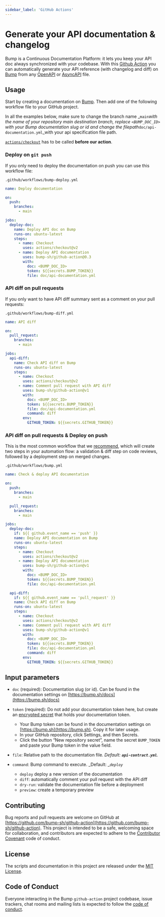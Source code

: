 ```yaml
---
sidebar_label: 'GitHub Actions'
---
```


# Generate your API documentation & changelog

Bump is a Continuous Documentation Platform: it lets you keep your API doc always synchronized with your codebase. With this [Github Action](https://github.com/actions) you can automatically generate your API reference (with changelog and diff) on [Bump](https://bump.sh) from any [OpenAPI](https://github.com/OAI/OpenAPI-Specification) or [AsyncAPI](https://github.com/asyncapi/asyncapi) file.

## Usage

Start by creating a documentation on [Bump](https://bump.sh/users/sign_up). Then add one of the following workflow file to your GitHub project.

In all the examples below, make sure to change the branch name _`main`_with the name of your repository main destination branch, replace _`<BUMP_DOC_ID>`_ with your Bump documentation slug or id and change the filepath_`doc/api-documentation.yml`_with your api specification file path.

[`actions/checkout`](https://github.com/actions/checkout) has to be called **before our action**.

### Deploy on `git push`

If you only need to deploy the documentation on push you can use this workflow file:

`.github/workflows/bump-deploy.yml`

```yaml
name: Deploy documentation

on:
  push:
    branches:
      - main

jobs:
  deploy-doc:
    name: Deploy API doc on Bump
    runs-on: ubuntu-latest
    steps:
      - name: Checkout
        uses: actions/checkout@v2
      - name: Deploy API documentation
        uses: bump-sh/github-action@0.3
        with:
          doc: <BUMP_DOC_ID>
          token: ${{secrets.BUMP_TOKEN}}
          file: doc/api-documentation.yml
```

### API diff on pull requests

If you only want to have API diff summary sent as a comment on your pull requests:

`.github/workflows/bump-diff.yml`

```yaml
name: API diff

on:
  pull_request:
    branches:
      - main

jobs:
  api-diff:
    name: Check API diff on Bump
    runs-on: ubuntu-latest
    steps:
      - name: Checkout
        uses: actions/checkout@v2
      - name: Comment pull request with API diff
        uses: bump-sh/github-action@v1
        with:
          doc: <BUMP_DOC_ID>
          token: ${{secrets.BUMP_TOKEN}}
          file: doc/api-documentation.yml
          command: diff
        env:
          GITHUB_TOKEN: ${{secrets.GITHUB_TOKEN}}
```

### API diff on pull requests & Deploy on push

This is the most common workflow that we [recommend](https://help.bump.sh/continuous-integration#integrate-with-your-ci), which will create two steps in your automation flow: a validation & diff step on code reviews, followed by a deployment step on merged changes.

`.github/workflows/bump.yml`

```yaml
name: Check & deploy API documentation

on:
  push:
    branches:
      - main

  pull_request:
    branches:
      - main

jobs:
  deploy-doc:
    if: ${{ github.event_name == 'push' }}
    name: Deploy API documentation on Bump
    runs-on: ubuntu-latest
    steps:
      - name: Checkout
        uses: actions/checkout@v2
      - name: Deploy API documentation
        uses: bump-sh/github-action@v1
        with:
          doc: <BUMP_DOC_ID>
          token: ${{secrets.BUMP_TOKEN}}
          file: doc/api-documentation.yml

  api-diff:
    if: ${{ github.event_name == 'pull_request' }}
    name: Check API diff on Bump
    runs-on: ubuntu-latest
    steps:
      - name: Checkout
        uses: actions/checkout@v2
      - name: Comment pull request with API diff
        uses: bump-sh/github-action@v1
        with:
          doc: <BUMP_DOC_ID>
          token: ${{secrets.BUMP_TOKEN}}
          file: doc/api-documentation.yml
          command: diff
        env:
          GITHUB_TOKEN: ${{secrets.GITHUB_TOKEN}}
```

## Input parameters

- `doc` (required): Documentation slug (or id). Can be found in the documentation settings on [https://bump.sh/docs](https://bump.sh/docs)
- `token` (required): Do not add your documentation token here, but create an [encrypted secret](https://help.github.com/en/actions/automating-your-workflow-with-github-actions/creating-and-using-encrypted-secrets) that holds your documentation token.
  - Your Bump token can be found in the documentation settings on [https://bump.sh](https://bump.sh). Copy it for later usage.
  - In your GitHub repository, click Settings, and then Secrets.
  - Click the button “New repository secret”, name the secret `BUMP_TOKEN` and paste your Bump token in the value field.

- `file`: Relative path to the documentation file. _Default: __`api-contract.yml`__._
- `command`: Bump command to execute. _Default: __`deploy`_
  - `deploy` deploy a new version of the documentation
  - `diff`: automatically comment your pull request with the API diff
  - `dry-run`: validate the documentation file before a deployment
  - `preview`: create a temporary preview


## Contributing

Bug reports and pull requests are welcome on GitHub at [https://github.com/bump-sh/github-action](https://github.com/bump-sh/github-action). This project is intended to be a safe, welcoming space for collaboration, and contributors are expected to adhere to the [Contributor Covenant](http://contributor-covenant.org) code of conduct.

## License

The scripts and documentation in this project are released under the [MIT License](https://app.gitbook.com/s/-LcGTglveItuwKl8raFP/continuous-integration/LICENSE).

## Code of Conduct

Everyone interacting in the Bump `github-action` project codebase, issue trackers, chat rooms and mailing lists is expected to follow the [code of conduct](https://github.com/bump-sh/github-action/blob/master/CODE_OF_CONDUCT.md).

